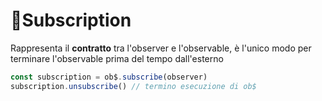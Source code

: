 # 📝Subscription

Rappresenta il **contratto** tra l'observer e l'observable, è l'unico modo per terminare l'observable prima del tempo dall'esterno 

```typescript
const subscription = ob$.subscribe(observer)
subscription.unsubscribe() // termino esecuzione di ob$
```

